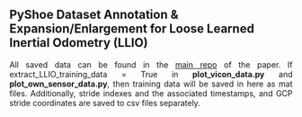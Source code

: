 <h2>PyShoe Dataset Annotation & Expansion/Enlargement for Loose Learned Inertial Odometry (LLIO)</h2>
<p align="justify">All saved data can be found in the <a href="https://github.com/mtahakoroglu/LLIO">main repo</a> of the paper. If extract_LLIO_training_data = True in <b>plot_vicon_data.py</b> and <b>plot_own_sensor_data.py</b>, then training data will be saved in here as mat files. Additionally, stride indexes and the associated timestamps, and GCP stride coordinates are saved to csv files separately.</p>
